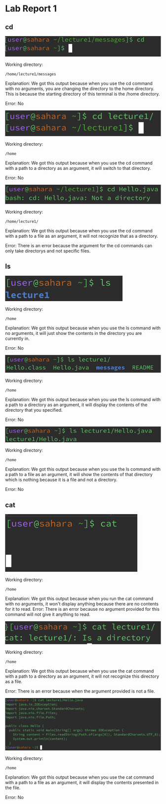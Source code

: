 # Lab Report 1
## cd
![Image](cd1.png)
  
Working directory:
~~~
/home/lecture1/messages
~~~

Explanation: We got this output because when you use the cd command with no arguments, you are changing the directory to the home directory.
This is because the starting directory of this terminal is the /home directory.

Error: No

![Image](cd2.png)

Working directory: 
~~~
/home
~~~

Explanation: We got this output because when you use the cd command with a path to a directory as an argument, it will switch to that directory.

Error: No

![Image](cd3.png)
  
Working directory: 
~~~
/home/lecture1/
~~~

Explanation: We got this output because when you use the cd command with a path to a file as an argument, it will not recognize that as a directory.

Error: There is an error because the argument for the cd commands can only take directorys and not specific files.
## ls
![Image](ls1.png)

Working directory: 
~~~
/home
~~~

Explanation: We got this output because when you use the ls command with no arguments, it will just show the contents in the directory you are currently in.

Error: No

![Image](ls2.png)

Working directory: 
~~~
/home
~~~

Explanation: We got this output because when you use the ls command with a path to a directory as an argument, 
it will display the contents of the directory that you specified.

Error: No

![Image](ls3.png)

Working directory: 
~~~
/home
~~~

Explanation: We got this output because when you use the ls command with a path to a file as an argument, it will show the contents of that directory which is nothing because it 
is a file and not a directory.

Error: No
## cat
![Image](cat1.png)

Working directory: 
~~~
/home
~~~

Explanation: We got this output because when you run the cat command with no arguments, it won't display anything because there are no contents for it to read.
Error: There is an error because no argument provided for this command will not give it anything to read.

![Image](cat2.png)

Working directory: 
~~~
/home
~~~

Explanation: We got this output because when you use the cat command with a path to a directory as an argument, it will not recognize this directory as a file.

Error: There is an error because when the argument provided is not a file.

![Image](cat3.png)

Working directory: 
~~~
/home
~~~

Explanation: We got this output because when you use the cat command with a path to a file as an argument, it will display the contents presented in the file.

Error: No
